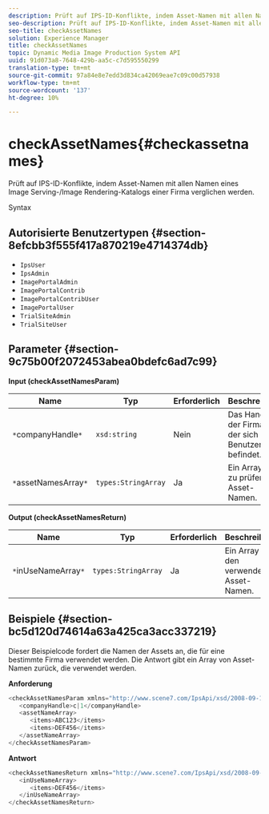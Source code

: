 ```yaml
---
description: Prüft auf IPS-ID-Konflikte, indem Asset-Namen mit allen Namen eines Image Serving-/Image Rendering-Katalogs einer Firma verglichen werden.
seo-description: Prüft auf IPS-ID-Konflikte, indem Asset-Namen mit allen Namen eines Image Serving-/Image Rendering-Katalogs einer Firma verglichen werden.
seo-title: checkAssetNames
solution: Experience Manager
title: checkAssetNames
topic: Dynamic Media Image Production System API
uuid: 91d073a8-7648-429b-aa5c-c7d595550299
translation-type: tm+mt
source-git-commit: 97a84e8e7edd3d834ca42069eae7c09c00d57938
workflow-type: tm+mt
source-wordcount: '137'
ht-degree: 10%

---
```



# checkAssetNames{#checkassetnames}

Prüft auf IPS-ID-Konflikte, indem Asset-Namen mit allen Namen eines Image Serving-/Image Rendering-Katalogs einer Firma verglichen werden.

Syntax

## Autorisierte Benutzertypen {#section-8efcbb3f555f417a870219e4714374db}

* `IpsUser`
* `IpsAdmin`
* `ImagePortalAdmin`
* `ImagePortalContrib`
* `ImagePortalContribUser`
* `ImagePortalUser`
* `TrialSiteAdmin`
* `TrialSiteUser`

## Parameter {#section-9c75b00f2072453abea0bdefc6ad7c99}

**Input (checkAssetNamesParam)**

| Name | Typ | Erforderlich | Beschreibung |
|---|---|---|---|
| `*`companyHandle`*` | `xsd:string` | Nein | Das Handle der Firma, in der sich der Benutzer befindet. |
| `*`assetNamesArray`*` | `types:StringArray` | Ja | Ein Array mit zu prüfenden Asset-Namen. |

**Output (checkAssetNamesReturn)**

| Name | Typ | Erforderlich | Beschreibung |
|---|---|---|---|
| `*`inUseNameArray`*` | `types:StringArray` | Ja | Ein Array mit den verwendeten Asset-Namen. |

## Beispiele {#section-bc5d120d74614a63a425ca3acc337219}

Dieser Beispielcode fordert die Namen der Assets an, die für eine bestimmte Firma verwendet werden. Die Antwort gibt ein Array von Asset-Namen zurück, die verwendet werden.

**Anforderung**

```java
<checkAssetNamesParam xmlns="http://www.scene7.com/IpsApi/xsd/2008-09-10">
   <companyHandle>c|1</companyHandle>
   <assetNameArray>
      <items>ABC123</items>
      <items>DEF456</items>
   </assetNameArray>
</checkAssetNamesParam>
```

**Antwort**

```java
<checkAssetNamesReturn xmlns="http://www.scene7.com/IpsApi/xsd/2008-09-10">
   <inUseNameArray>
      <items>DEF456</items>
   </inUseNameArray>
</checkAssetNamesReturn>
```

